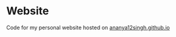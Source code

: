 # Website 

Code for my personal website hosted on [ananya12singh.github.io](http://ananya12singh.github.io/)
